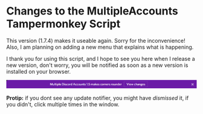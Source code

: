 Changes to the MultipleAccounts Tampermonkey Script
===

This version (1.7.4) makes it useable again. Sorry for the inconvenience! Also, I am planning on adding a new menu that explains what is happening.

I thank you for using this script, and I hope to see you here when I release a new version, don't worry, you will be notified as soon as a new version is installed on your browser.

<div align="center"><img src="https://raw.githubusercontent.com/cazeip/MultipleAccounts/master/images/updateBar.png" /></div>

**Protip:** if you dont see any update notifier, you might have *dismissed* it, if you didn't, click multiple times in the window.

